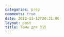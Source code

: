 ```yaml
---
categories: prep
comments: true
date: 2012-11-12T20:31:00
layout: post
title: Темы для 315
---
```


